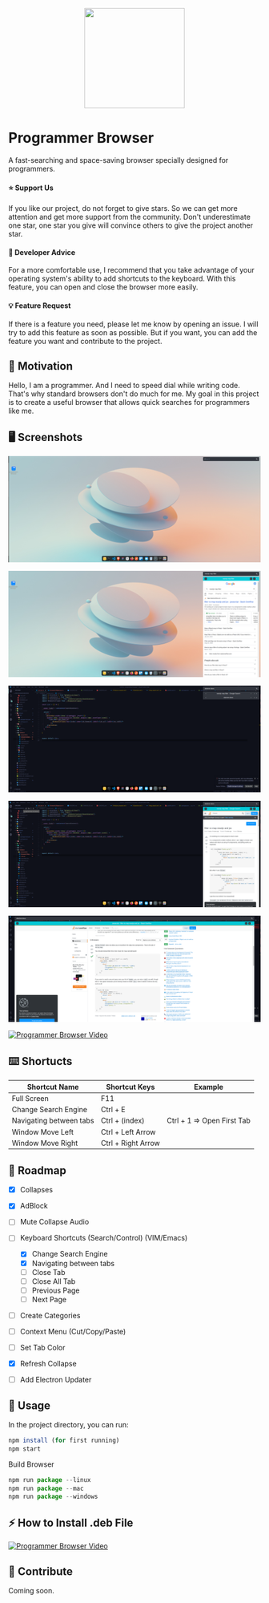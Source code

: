 

<p align="center">
  <img src='https://github.com/yessGlory17/programmer-browser/blob/main/assets/icon.png' width='200px' height='200px' />
</p>


# Programmer Browser


A fast-searching and space-saving browser specially designed for programmers.



#### :star: Support Us

If you like our project, do not forget to give stars. So we can get more attention and get more support from the community. Don't underestimate one star, one star you give will convince others to give the project another star.



#### :angel: Developer Advice

For a more comfortable use, I recommend that you take advantage of your operating system's ability to add shortcuts to the keyboard. With this feature, you can open and close the browser more easily.



#### :bulb: Feature Request

If there is a feature you need, please let me know by opening an issue. I will try to add this feature as soon as possible. But if you want, you can add the feature you want and contribute to the project.

## :muscle: Motivation

Hello, I am a programmer. And I need to speed dial while writing code. That's why standard browsers don't do much for me. My goal in this project is to create a useful browser that allows quick searches for programmers like me.





## :desktop_computer: Screenshots



![](./docs/images/pb-1.png)

![pb-2](./docs/images/pb-2.png)

![pb-3](./docs/images/pb-3.png)

![](./docs/images/pb-4.png)

![](./docs/images/pb-5.png)

[![Programmer Browser Video](https://img.youtube.com/vi/viSwzTKtArQ/0.jpg)](https://www.youtube.com/watch?v=viSwzTKtArQ)





## :keyboard: Shortucts

| Shortcut Name           | Shortcut Keys      | Example                    |
| ----------------------- | ------------------ | -------------------------- |
| Full Screen             | F11                |                            |
| Change Search Engine    | Ctrl + E           |                            |
| Navigating between tabs | Ctrl + (index)     | Ctrl + 1 => Open First Tab |
| Window Move Left        | Ctrl + Left Arrow  |                            |
| Window Move Right       | Ctrl + Right Arrow |                            |

## :tada: Roadmap

- [x] Collapses
- [x] AdBlock
- [ ] Mute Collapse Audio
- [ ] Keyboard Shortcuts (Search/Control) (VIM/Emacs)
  - [x] Change Search Engine
  - [x] Navigating between tabs  
  - [ ] Close Tab
  - [ ] Close All Tab
  - [ ] Previous Page
  - [ ] Next Page

- [ ] Create Categories
- [ ] Context Menu (Cut/Copy/Paste)
- [ ] Set Tab Color
- [x] Refresh Collapse
- [ ] Add Electron Updater


## :crystal_ball: Usage

In the project directory, you can run:

```js
npm install (for first running)
npm start
```

Build Browser

```js
npm run package --linux
npm run package --mac
npm run package --windows
```

## :zap: How to Install .deb File
[![Programmer Browser Video](https://img.youtube.com/vi/H0FC6WZjqCc/0.jpg)](https://www.youtube.com/watch?v=H0FC6WZjqCc)

## :handshake: Contribute

Coming soon.
